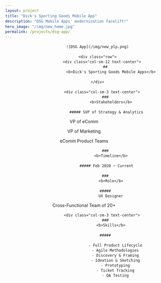 ```yaml
---
layout: project
title: "Dick's Sporting Goods Mobile App"
description: "DSG Mobile Apps' modernization facelift!"
hero_image: "/img/new_home.jpg"
permalink: /projects/dsg-app/
---
```


<header class="header-icons overlay">
            
                ![DSG App](/img/new_plp.png)

                <div class="row">
                    <div class="col-sm-12 text-center">
                        ## 
                            <b>Dick's Sporting Goods Mobile Apps</b>

                </div>
                
                    <div class="col-sm-3 text-center">
                        ### 
                            <b>Stakeholders</b>
                        
                        ##### SVP of Strategy & Analytics
                            
VP of eComm
                            
VP of Marketing
                            
eComm Product Teams

                        ### 
                            <b>Timeline</b>
                        
                        ##### Feb 2020 ~ Current

                        ### 
                            <b>Role</b>

                        ##### 
                            UX Designer
                            
Cross-Functional Team of 20+

                    <div class="col-sm-3 text-center">
                        ### 
                            <b>Skills</b>
                        
                        ##### 
                            
                                - Full Product Lifecycle
                                - Agile Methodologies
                                - Discovery & Framing
                                - Ideation & Sketching
                                - Prototyping
                                - Ticket Tracking
                                - QA Testing